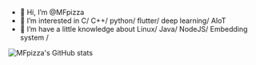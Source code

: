 - 👋 Hi, I’m @MFpizza
- 👀 I’m interested in C/ C++/ python/ flutter/ deep learning/ AIoT
- 🌱 I’m have a little knowledge about Linux/ Java/ NodeJS/ Embedding system /

<!---
MFpizza/MFpizza is a ✨ special ✨ repository because its `README.md` (this file) appears on your GitHub profile.
You can click the Preview link to take a look at your changes.
--->
![MFpizza's GitHub stats](https://github-readme-stats.vercel.app/api?username=MFpizza&show_icons=true&theme=outrun)
